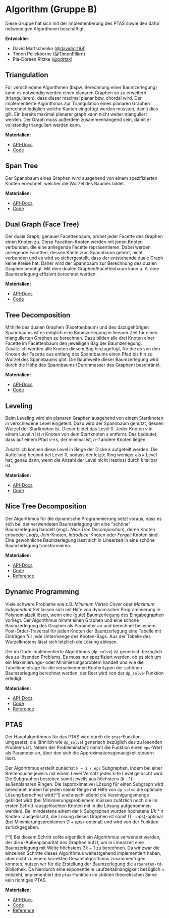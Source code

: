 # Algorithm (Gruppe B)

Diese Gruppe hat sich mit der Implementierung des PTAS sowie den dafür notwendigen Algorithmen beschäftigt.

**Entwickler:**

- David Martschenko ([@davidmrt98](https://github.com/davidmrt98))
- Timon Pellekoorne ([@TimonPllkrn](https://github.com/TimonPllkrn))
- Pia-Doreen Ritzke ([@pdrtzk](https://github.com/pdrtzk))

## Triangulation

Für verschiedene Algorithmen (bspw. Berechnung einer Baumzerlegung) kann es notwendig werden einen planaren Graphen so
zu erweitern (triangulieren), dass dieser maximal planar bzw. chordal wird.
Der implementierte Algorithmus zur Triangulation eines planaren Graphen berechnet lediglich welche Kanten eingefügt
werden müssten, damit dies gilt.
Ein bereits maximal planarer graph kann nicht weiter trianguliert werden.
Der Graph muss außerdem zusammenhängend sein, damit er vollständig trianguliert werden kann.

**Materialien:**

- [API-Docs](https://thm-mni-ii.github.io/graph-algo-ptas/graph_algo_ptas/algorithm/index.html)
- [Code](https://github.com/thm-mni-ii/graph-algo-ptas/tree/main/src/algorithm)

## Span Tree

Der Spannbaum eines Graphen wird ausgehend von einem spezifizierten Knoten errechnet, welcher die Wurzel des Baumes
bildet.

**Materialien:**

- [API-Docs](https://thm-mni-ii.github.io/graph-algo-ptas/graph_algo_ptas/algorithm/index.html)
- [Code](https://github.com/thm-mni-ii/graph-algo-ptas/tree/main/src/algorithm)

## Dual Graph (Face Tree)

Der duale Graph, genauer Facettenbaum, ordnet jeder Facette des Graphen einen Knoten zu.
Diese Facetten-Knoten werden mit jenen Knoten verbunden, die eine anliegende Facette repräsentieren.
Dabei werden anliegende Facetten, dessen Kante zum Spannbaum gehört, nicht verbunden und es wird so sichergestellt, dass
der entstehende duale Graph keine Kreise hat.
Daher wird der Spannbaum zur Berechnung des dualen Graphen benötigt.
Mit dem dualen Graphen/Facettenbaum kann u. A. eine Baumzerlegung effizient berechnet werden.

**Materialien:**

- [API-Docs](https://thm-mni-ii.github.io/graph-algo-ptas/graph_algo_ptas/algorithm/index.html)
- [Code](https://github.com/thm-mni-ii/graph-algo-ptas/tree/main/src/algorithm)

## Tree Decomposition

Mithilfe des dualen Graphen (Facettenbaum) und des dazugehörigen Spannbaums ist es möglich eine Baumzerlegung in
linearer Zeit für einen triangulierten Graphen zu berechnen.
Dazu bilden alle drei Knoten einer Facette im Facettenbaum den jeweiligen Bag der Baumzerlegung.
Zusätzlich werden alle Knoten diesem Bag hinzugefügt, für die es von den Knoten der Facette aus entlang des Spannbaums
einen Pfad bis hin zu Wurzel des Spannbaums gibt.
Die Baumweite dieser Baumzerlegung wird durch die Höhe des Spannbaums (Durchmesser des Graphen) beschränkt.

**Materialien:**

- [API-Docs](https://thm-mni-ii.github.io/graph-algo-ptas/graph_algo_ptas/algorithm/index.html)
- [Code](https://github.com/thm-mni-ii/graph-algo-ptas/tree/main/src/algorithm)

## Leveling

Beim Leveling wird ein planaren Graphen ausgehend von einem Startknoten in verschiedene Level eingeteilt.
Dazu wird der Spannbaum genutzt, dessen Wurzel der Startknoten ist.
Dieser bildet das Level 0.
Jeder Knoten _v_ in einem Level _n_ ist _n_ Knoten von dem Startknoten _s_ entfernt.
Das bedeutet, dass auf einem Pfad _v->s_, der minimal ist, _n-1_ andere Knoten liegen.

Zusätzlich können diese Level in Ringe der Dicke _k_ aufgeteilt werden.
Die Aufteilung beginnt bei Level 0, sodass der letzte Ring weniger als _k_ Level hat, genau dann, wenn die Anzahl der
Level nicht (restlos) durch _k_ teilbar ist.

**Materialien:**

- [API-Docs](https://thm-mni-ii.github.io/graph-algo-ptas/graph_algo_ptas/algorithm/index.html)
- [Code](https://github.com/thm-mni-ii/graph-algo-ptas/tree/main/src/algorithm)

## Nice Tree Decomposition

Der Algorithmus für die dynamische Programmierung setzt voraus, dass es sich bei der verwendeten Baumzerlegung um eine "schöne" Baumzerlegung handelt (engl.: *Nice Tree Decomposition*), deren Knoten entweder *Leafs*, *Join*-Knoten, *Introduce*-Knoten oder *Forget*-Knoten sind. Eine gewöhnliche Baumzerlegung lässt sich in Linearzeit in eine schöne Baumzerlegung transformieren.

**Materialien:**

- [API-Docs](https://thm-mni-ii.github.io/graph-algo-ptas/graph_algo_ptas/algorithm/nice_tree_decomposition/index.html)
- [Code](https://github.com/thm-mni-ii/graph-algo-ptas/blob/main/src/algorithm/nice_tree_decomposition.rs)
- [Reference](https://tcs.rwth-aachen.de/lehre/Graphentheorie/SS2018/oeljeklaus_report.pdf)

## Dynamic Programming

Viele schwere Probleme wie z.B. *Minimum Vertex Cover* oder *Maximum Independent Set* lassen sich mit Hilfe von dynamischer Programmierung in Polynomialzeit lösen, wenn eine (gute) Baumzerlegung des Eingabegraphen vorliegt. Der Algorithmus nimmt einen Graphen und eine schöne Baumzerlegung des Graphen als Parameter an und berechnet bei einem Post-Order-Traversal für jeden Knoten der Baumzerlegung eine Tabelle mit Einträgen für jede Untermenge des Knoten-Bags. Aus der Tabelle des Wurzelknotens lässt sich letztlich die Lösung ablesen.

Der im Code implementierte Algorithmus (`dp_solve`) ist generisch bezüglich des zu lösenden Problems. Es muss nur spezifiziert werden, ob es sich um ein Maximierungs- oder Minimierungsproblem handelt und wie die Tabelleneinträge für die verschiedenen Knotentypen der schönen Baumzerlegung berechnet werden, der Rest wird von der `dp_solve`-Funktion erledigt.

**Materialien:**

- [API-Docs](https://thm-mni-ii.github.io/graph-algo-ptas/graph_algo_ptas/algorithm/dynamic_programming/index.html)
- [Code](https://github.com/thm-mni-ii/graph-algo-ptas/blob/main/src/algorithm/dynamic_programming/solve.rs)
- [Reference](https://tcs.rwth-aachen.de/lehre/Graphentheorie/SS2018/oeljeklaus_report.pdf)

## PTAS

Der Hauptalgorithmus für das PTAS wird durch die `ptas`-Funktion umgesetzt, die (ähnlich wie `dp_solve`) generisch bezüglich des zu lösenden Problems ist. Neben der Probleminstanz nimmt die Funktion einen `eps`-Wert als Parameter an, über den sich die Approximationsgenauigkeit steuern lässt.

Der Algorithmus erstellt zunächst `k = 1 / eps` Subgraphen, indem bei einer Breitensuche jeweils mit einem Level Versatz  jedes k-te Level gelöscht wird. Die Subgraphen bestehen somit jeweils aus höchstens (k - 1)-außenplanaren Ringen. Die (approximative) Lösung für einen Subgraph wird berechnet, indem für jeden seiner Ringe mit Hilfe von `dp_solve` die optimale Lösung berechnet wird[^1] und anschließend die Vereinigungsmenge gebildet wird (bei Minimierungsproblemem müssen zuätzlich noch die im ersten Schritt rausgelöschten Knoten mit in die Lösung aufgenommen werden). Bei mindestens einem der k Subgraphen wurden höchstens $1/k * n$ Knoten rausgelöscht, die Lösung dieses Graphen ist somit $(1 - eps)$-optimal (bei Minimierungsproblemen $(1 + eps)$-optimal) und wird von der Funktion zurückgegeben.

[^1] Bei diesem Schritt sollte eigentlich ein Algorithmus verwendet werden, der die $k$-Außenplanarität des Graphen nutzt, um in Linearzeit eine Baumzerlegung mit Weite höchstens $3k - 1$ zu berechnen. Da wir zwar die einzelnen Schritte dieses Algorithmus weitestgehend implementiert haben, aber nicht zu einem korrekten Gesamtalgorithmus zusammenfügen konnten, nutzen wir für die Erstellung der Baumzerlegung die `arboretum-td`-Bibliothek. Da hierdurch eine exponentielle Laufzeitabhängigkeit bezüglich `n` entsteht, implementiert die `ptas`-Funktion im strikten theoretischen Sinne kein richtiges PTAS.

**Materialien:**

- [API-Docs](https://thm-mni-ii.github.io/graph-algo-ptas/graph_algo_ptas/algorithm/ptas/index.html)
- [Code](https://github.com/thm-mni-ii/graph-algo-ptas/blob/main/src/algorithm/ptas.rs)
- [Reference](https://tcs.rwth-aachen.de/lehre/Graphentheorie/WS2013/Marius_Knabben.pdf)